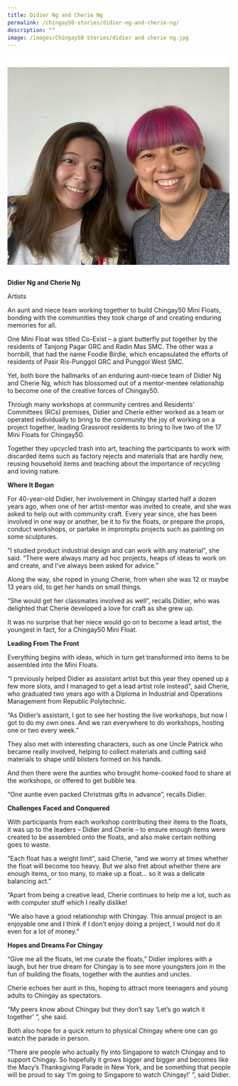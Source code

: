 ```yaml
---
title: Didier Ng and Cherie Ng
permalink: /chingay50-stories/didier-ng-and-cherie-ng/
description: ""
image: /images/Chingay50 Stories/didier and cherie ng.jpg
---
```

![Didier Ng and Cherie Ng](/images/Chingay50%20Stories/didier%20and%20cherie%20ng.jpg)
**Didier Ng and Cherie Ng**

Artists

An aunt and niece team working together to build Chingay50 Mini Floats, bonding with the communities they took charge of and creating enduring memories for all.

One Mini Float was titled Co-Exist – a giant butterfly put together by the residents of Tanjong Pagar GRC and Radin Mas SMC. The other was a hornbill, that had the name Foodie Birdie, which encapsulated the efforts of residents of Pasir Ris-Punggol GRC and Punggol West SMC. 

Yet, both bore the hallmarks of an enduring aunt-niece team of Didier Ng and Cherie Ng, which has blossomed out of a mentor-mentee relationship to become one of the creative forces of Chingay50.

Through many workshops at community centres and Residents’ Committees (RCs) premises, Didier and Cherie either worked as a team or operated individually to bring to the community the joy of working on a project together, leading Grassroot residents to bring to live two of the 17 Mini Floats for Chingay50.

Together they upcycled trash into art, teaching the participants to work with discarded items such as factory rejects and materials that are hardly new, reusing household items and teaching about the importance of recycling and loving nature.

**Where It Began**

For 40-year-old Didier, her involvement in Chingay started half a dozen years ago, when one of her artist-mentor was invited to create, and she was asked to help out with community craft. Every year since, she has been involved in one way or another, be it to fix the floats, or prepare the props, conduct workshops, or partake in impromptu projects such as painting on some sculptures. 

“I studied product industrial design and can work with any material”, she said. “There were always many ad hoc projects, heaps of ideas to work on and create, and I’ve always been asked for advice.”

Along the way, she roped in young Cherie, from when she was 12 or maybe 13 years old, to get her hands on small things. 

“She would get her classmates involved as well”, recalls Didier, who was delighted that Cherie developed a love for craft as she grew up.

It was no surprise that her niece would go on to become a lead artist, the youngest in fact, for a Chingay50 Mini Float.

**Leading From The Front**

Everything begins with ideas, which in turn get transformed into items to be assembled into the Mini Floats.

“I previously helped Didier as assistant artist but this year they opened up a few more slots, and I managed to get a lead artist role instead", said Cherie, who graduated two years ago with a Diploma in Industrial and Operations Management from Republic Polytechnic. 

“As Didier’s assistant, I got to see her hosting the live workshops, but now I got to do my own ones. And we ran everywhere to do workshops, hosting one or two every week.”

They also met with interesting characters, such as one Uncle Patrick who became really involved, helping to collect materials and cutting said materials to shape until blisters formed on his hands.

And then there were the aunties who brought home-cooked food to share at the workshops, or offered to get bubble tea.

“One auntie even packed Christmas gifts in advance”, recalls Didier.

**Challenges Faced and Conquered**

With participants from each workshop contributing their items to the floats, it was up to the leaders – Didier and Cherie – to ensure enough items were created to be assembled onto the floats, and also make certain nothing goes to waste.

“Each float has a weight limit”, said Cherie, “and we worry at times whether the float will become too heavy. But we also fret about whether there are enough items, or too many, to make up a float… so it was a delicate balancing act.”

“Apart from being a creative lead, Cherie continues to help me a lot, such as with computer stuff which I really dislike!

“We also have a good relationship with Chingay. This annual project is an enjoyable one and I think if I don’t enjoy doing a project, I would not do it even for a lot of money.”
  
**Hopes and Dreams For Chingay**

“Give me all the floats, let me curate the floats,” Didier implores with a laugh, but her true dream for Chingay is to see more youngsters join in the fun of building the floats, together with the aunties and uncles. 

Cherie echoes her aunt in this, hoping to attract more teenagers and young adults to Chingay as spectators. 

“My peers know about Chingay but they don’t say ‘Let’s go watch it together’ ”, she said. 

Both also hope for a quick return to physical Chingay where one can go watch the parade in person. 

“There are people who actually fly into Singapore to watch Chingay and to support Chingay. So hopefully it grows bigger and bigger and becomes like the Macy’s Thanksgiving Parade in New York, and be something that people will be proud to say ‘I’m going to Singapore to watch Chingay!’ ”, said Didier.
